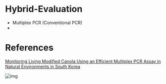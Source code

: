 # Hybrid-Evaluation

  - Multiplex PCR (Conventional PCR)
  - 

# References

[Monitoring Living Modified Canola Using an Efficient Multiplex PCR Assay in Natural Environments in South Korea](https://www.mdpi.com/2076-3417/10/21/7721/htm)

![img](https://www.mdpi.com/applsci/applsci-10-07721/article_deploy/html/images/applsci-10-07721-g001.png)
